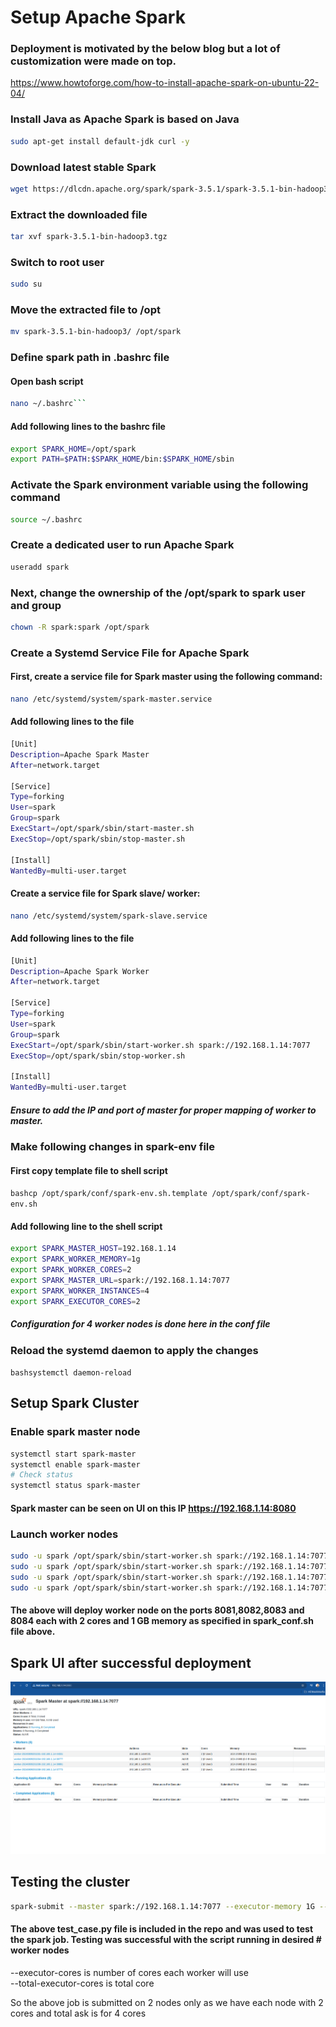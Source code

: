 # Setup Apache Spark
### Deployment is motivated by the below blog but a lot of customization were made on top. 

https://www.howtoforge.com/how-to-install-apache-spark-on-ubuntu-22-04/

### Install Java as Apache Spark is based on Java 
```bash
sudo apt-get install default-jdk curl -y
```
### Download latest stable Spark
```bash
wget https://dlcdn.apache.org/spark/spark-3.5.1/spark-3.5.1-bin-hadoop3.tgz
```
### Extract the downloaded file
```bash
tar xvf spark-3.5.1-bin-hadoop3.tgz
```
### Switch to root user
```bash
sudo su
```
### Move the extracted file to /opt
```bash
mv spark-3.5.1-bin-hadoop3/ /opt/spark
```
### Define spark path in .bashrc file
#### Open bash script
```bash
nano ~/.bashrc```
```
#### Add following lines to the bashrc file
```bash
export SPARK_HOME=/opt/spark 
export PATH=$PATH:$SPARK_HOME/bin:$SPARK_HOME/sbin
```
### Activate the Spark environment variable using the following command
```bash
source ~/.bashrc
```
### Create a dedicated user to run Apache Spark
```bash
useradd spark
```
### Next, change the ownership of the /opt/spark to spark user and group
```bash
chown -R spark:spark /opt/spark
```
### Create a Systemd Service File for Apache Spark
#### First, create a service file for Spark master using the following command:
```bash
nano /etc/systemd/system/spark-master.service
```
#### Add following lines to the file
```bash
[Unit]
Description=Apache Spark Master
After=network.target

[Service]
Type=forking
User=spark
Group=spark
ExecStart=/opt/spark/sbin/start-master.sh
ExecStop=/opt/spark/sbin/stop-master.sh

[Install]
WantedBy=multi-user.target
```
#### Create a service file for Spark slave/ worker:
```bash
nano /etc/systemd/system/spark-slave.service
```
#### Add following lines to the file
```bash
[Unit]
Description=Apache Spark Worker
After=network.target

[Service]
Type=forking
User=spark
Group=spark
ExecStart=/opt/spark/sbin/start-worker.sh spark://192.168.1.14:7077
ExecStop=/opt/spark/sbin/stop-worker.sh

[Install]
WantedBy=multi-user.target
```
##### Ensure to add the IP and port of master for proper mapping of worker to master.

### Make following changes in spark-env file
#### First copy template file to shell script
```bashcp /opt/spark/conf/spark-env.sh.template /opt/spark/conf/spark-env.sh```
#### Add following line to the shell script
```bash
export SPARK_MASTER_HOST=192.168.1.14
export SPARK_WORKER_MEMORY=1g
export SPARK_WORKER_CORES=2
export SPARK_MASTER_URL=spark://192.168.1.14:7077
export SPARK_WORKER_INSTANCES=4
export SPARK_EXECUTOR_CORES=2
```
##### Configuration for 4 worker nodes is done here in the conf file
### Reload the systemd daemon to apply the changes
```bashsystemctl daemon-reload```

## Setup Spark Cluster
### Enable spark master node
```bash
systemctl start spark-master
systemctl enable spark-master
# Check status
systemctl status spark-master
```
#### Spark master can be seen on UI on this IP https://192.168.1.14:8080

### Launch worker nodes
```bash
sudo -u spark /opt/spark/sbin/start-worker.sh spark://192.168.1.14:7077 --webui-port 8081
sudo -u spark /opt/spark/sbin/start-worker.sh spark://192.168.1.14:7077 --webui-port 8082
sudo -u spark /opt/spark/sbin/start-worker.sh spark://192.168.1.14:7077 --webui-port 8083
sudo -u spark /opt/spark/sbin/start-worker.sh spark://192.168.1.14:7077 --webui-port 8084
```
#### The above will deploy worker node on the ports 8081,8082,8083 and 8084 each with 2 cores and 1 GB memory as specified in spark_conf.sh file above.

## Spark UI after successful deployment
![image info](spark_setup.png)

## Testing the cluster
```bash
spark-submit --master spark://192.168.1.14:7077 --executor-memory 1G --executor-cores 2 --total-executor-cores 4 test_app.py
```
#### The above test_case.py file is included in the repo and was used to test the spark job. Testing was successful with the script running in desired # worker nodes
 
--executor-cores is number of cores each worker will use<br>
--total-executor-cores is total core<br>

So the above job is submitted on 2 nodes only as we have each node with 2 cores and total ask is for 4 cores



